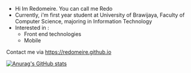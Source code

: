- Hi Im Redomeire. You can call me Redo 
- Currently, i'm first year student at University of Brawijaya, Faculty of Computer Science, majoring in Information Technology
- Interested in :
  - Front end technologies
  - Mobile

Contact me via https://redomeire.github.io

[![Anurag's GitHub stats](https://github-readme-stats.vercel.app/api?username=redomeire)](https://github.com/anuraghazra/github-readme-stats)

<!---
bleedingcactus/bleedingcactus is a ✨ special ✨ repository because its `README.md` (this file) appears on your GitHub profile.
You can click the Preview link to take a look at your changes.
--->
